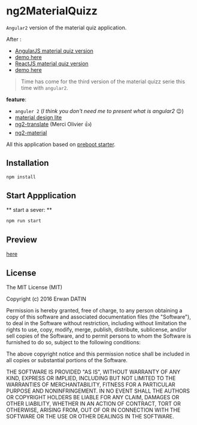 # ng2MaterialQuizz

`Angular2` version of the material quiz application.

After :

- [AngularJS material quiz version](https://github.com/MacKentoch/ngMaterialQuizz)
 - [demo here](https://rawgit.com/MacKentoch/ngMaterialQuizz/v0.2.1/public/index.html)
- [ReactJS material quiz version](https://github.com/MacKentoch/reactMaterialQuizz)
 - [demo here](https://rawgit.com/MacKentoch/reactMaterialQuizz/v1.3.0/public/index.html)

>Time has come for the third version of the material quizz serie this time with `angular2`.

**feature**:

- `anguler 2` (*I think you don't need me to present what is angular2* :wink:)
- [material design lite](https://www.getmdl.io/components/index.html)
- [ng2-translate](https://github.com/ocombe/ng2-translate) (Merci Olivier :+1:)
- [ng2-material](https://justindujardin.github.io/ng2-material/)

All this application based on [preboot starter](https://github.com/preboot/angular2-webpack).

## Installation

```bash
npm install
```

## Start Appplication

** start a sever: **
```bash
npm run start
```

## Preview

[here](https://cdn.rawgit.com/MacKentoch/ng2MaterialQuizz/v0.1.1/dist/)

## License

The MIT License (MIT)

Copyright (c) 2016 Erwan DATIN

Permission is hereby granted, free of charge, to any person obtaining a copy
of this software and associated documentation files (the "Software"), to deal
in the Software without restriction, including without limitation the rights
to use, copy, modify, merge, publish, distribute, sublicense, and/or sell
copies of the Software, and to permit persons to whom the Software is
furnished to do so, subject to the following conditions:

The above copyright notice and this permission notice shall be included in
all copies or substantial portions of the Software.

THE SOFTWARE IS PROVIDED "AS IS", WITHOUT WARRANTY OF ANY KIND, EXPRESS OR
IMPLIED, INCLUDING BUT NOT LIMITED TO THE WARRANTIES OF MERCHANTABILITY,
FITNESS FOR A PARTICULAR PURPOSE AND NONINFRINGEMENT. IN NO EVENT SHALL THE
AUTHORS OR COPYRIGHT HOLDERS BE LIABLE FOR ANY CLAIM, DAMAGES OR OTHER
LIABILITY, WHETHER IN AN ACTION OF CONTRACT, TORT OR OTHERWISE, ARISING FROM,
OUT OF OR IN CONNECTION WITH THE SOFTWARE OR THE USE OR OTHER DEALINGS IN
THE SOFTWARE.
